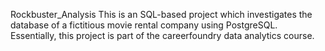Rockbuster_Analysis
This is an SQL-based project which investigates the database of a fictitious movie rental company using PostgreSQL. Essentially, this project is part of the careerfoundry data analytics course.
